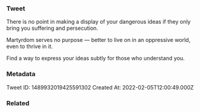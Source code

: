 ### Tweet
There is no point in making a display of your dangerous ideas if they only bring you suffering and persecution.

Martyrdom serves no purpose — better to live on in an oppressive world, even to thrive in it.

Find a way to express your ideas subtly for those who understand you.

### Metadata
Tweet ID: 1489932019425591302
Created At: 2022-02-05T12:00:49.000Z

### Related


